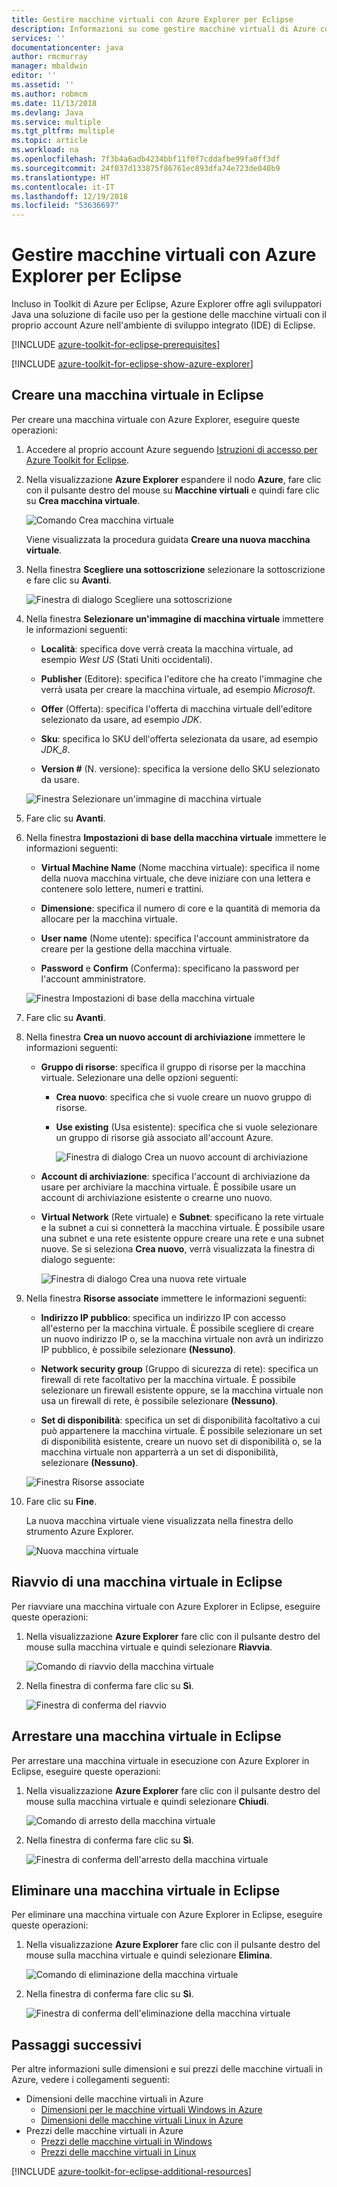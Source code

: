 ```yaml
---
title: Gestire macchine virtuali con Azure Explorer per Eclipse
description: Informazioni su come gestire macchine virtuali di Azure con Azure Explorer per Eclipse.
services: ''
documentationcenter: java
author: rmcmurray
manager: mbaldwin
editor: ''
ms.assetid: ''
ms.author: robmcm
ms.date: 11/13/2018
ms.devlang: Java
ms.service: multiple
ms.tgt_pltfrm: multiple
ms.topic: article
ms.workload: na
ms.openlocfilehash: 7f3b4a6adb4234bbf11f0f7cddafbe99fa0ff3df
ms.sourcegitcommit: 24f037d133875f86761ec893dfa74e723de040b9
ms.translationtype: HT
ms.contentlocale: it-IT
ms.lasthandoff: 12/19/2018
ms.locfileid: "53636697"
---
```

# <a name="manage-virtual-machines-by-using-the-azure-explorer-for-eclipse"></a>Gestire macchine virtuali con Azure Explorer per Eclipse

Incluso in Toolkit di Azure per Eclipse, Azure Explorer offre agli sviluppatori Java una soluzione di facile uso per la gestione delle macchine virtuali con il proprio account Azure nell'ambiente di sviluppo integrato (IDE) di Eclipse.

[!INCLUDE [azure-toolkit-for-eclipse-prerequisites](../includes/azure-toolkit-for-eclipse-prerequisites.md)]

[!INCLUDE [azure-toolkit-for-eclipse-show-azure-explorer](../includes/azure-toolkit-for-eclipse-show-azure-explorer.md)]

## <a name="create-a-virtual-machine-in-eclipse"></a>Creare una macchina virtuale in Eclipse

Per creare una macchina virtuale con Azure Explorer, eseguire queste operazioni:

1. Accedere al proprio account Azure seguendo [Istruzioni di accesso per Azure Toolkit for Eclipse](https://docs.microsoft.com/java/azure/eclipse/azure-toolkit-for-eclipse-sign-in-instructions).

2. Nella visualizzazione **Azure Explorer** espandere il nodo **Azure**, fare clic con il pulsante destro del mouse su **Macchine virtuali** e quindi fare clic su **Crea macchina virtuale**.

   ![Comando Crea macchina virtuale][CR01]  

   Viene visualizzata la procedura guidata **Creare una nuova macchina virtuale**.

3. Nella finestra **Scegliere una sottoscrizione** selezionare la sottoscrizione e fare clic su **Avanti**.

   ![Finestra di dialogo Scegliere una sottoscrizione][CR02]

4. Nella finestra **Selezionare un'immagine di macchina virtuale** immettere le informazioni seguenti:

   * **Località**: specifica dove verrà creata la macchina virtuale, ad esempio *West US* (Stati Uniti occidentali).

   * **Publisher** (Editore): specifica l'editore che ha creato l'immagine che verrà usata per creare la macchina virtuale, ad esempio *Microsoft*.

   * **Offer** (Offerta): specifica l'offerta di macchina virtuale dell'editore selezionato da usare, ad esempio *JDK*.

   * **Sku**: specifica lo SKU dell'offerta selezionata da usare, ad esempio *JDK_8*.

   * **Version #** (N. versione): specifica la versione dello SKU selezionato da usare.

   ![Finestra Selezionare un'immagine di macchina virtuale][CR03]

5. Fare clic su **Avanti**.

6. Nella finestra **Impostazioni di base della macchina virtuale** immettere le informazioni seguenti:

   * **Virtual Machine Name** (Nome macchina virtuale): specifica il nome della nuova macchina virtuale, che deve iniziare con una lettera e contenere solo lettere, numeri e trattini.

   * **Dimensione**: specifica il numero di core e la quantità di memoria da allocare per la macchina virtuale.

   * **User name** (Nome utente): specifica l'account amministratore da creare per la gestione della macchina virtuale.

   * **Password** e **Confirm** (Conferma): specificano la password per l'account amministratore.

   ![Finestra Impostazioni di base della macchina virtuale][CR04]

7. Fare clic su **Avanti**.

8. Nella finestra **Crea un nuovo account di archiviazione** immettere le informazioni seguenti:

   * **Gruppo di risorse**: specifica il gruppo di risorse per la macchina virtuale. Selezionare una delle opzioni seguenti:
     * **Crea nuovo**: specifica che si vuole creare un nuovo gruppo di risorse.
     * **Use existing** (Usa esistente): specifica che si vuole selezionare un gruppo di risorse già associato all'account Azure.

       ![Finestra di dialogo Crea un nuovo account di archiviazione][CR05]

   * **Account di archiviazione**: specifica l'account di archiviazione da usare per archiviare la macchina virtuale. È possibile usare un account di archiviazione esistente o crearne uno nuovo.

   * **Virtual Network** (Rete virtuale) e **Subnet**: specificano la rete virtuale e la subnet a cui si connetterà la macchina virtuale. È possibile usare una subnet e una rete esistente oppure creare una rete e una subnet nuove. Se si seleziona **Crea nuovo**, verrà visualizzata la finestra di dialogo seguente:

      ![Finestra di dialogo Crea una nuova rete virtuale][CR06]

9. Nella finestra **Risorse associate** immettere le informazioni seguenti:

   * **Indirizzo IP pubblico**: specifica un indirizzo IP con accesso all'esterno per la macchina virtuale. È possibile scegliere di creare un nuovo indirizzo IP o, se la macchina virtuale non avrà un indirizzo IP pubblico, è possibile selezionare **(Nessuno)**.

   * **Network security group** (Gruppo di sicurezza di rete): specifica un firewall di rete facoltativo per la macchina virtuale. È possibile selezionare un firewall esistente oppure, se la macchina virtuale non usa un firewall di rete, è possibile selezionare **(Nessuno)**.

   * **Set di disponibilità**: specifica un set di disponibilità facoltativo a cui può appartenere la macchina virtuale. È possibile selezionare un set di disponibilità esistente, creare un nuovo set di disponibilità o, se la macchina virtuale non apparterrà a un set di disponibilità, selezionare **(Nessuno)**.

   ![Finestra Risorse associate][CR07]

10. Fare clic su **Fine**.  

    La nuova macchina virtuale viene visualizzata nella finestra dello strumento Azure Explorer.

    ![Nuova macchina virtuale][CR08]

## <a name="restart-a-virtual-machine-in-eclipse"></a>Riavvio di una macchina virtuale in Eclipse

Per riavviare una macchina virtuale con Azure Explorer in Eclipse, eseguire queste operazioni:

1. Nella visualizzazione **Azure Explorer** fare clic con il pulsante destro del mouse sulla macchina virtuale e quindi selezionare **Riavvia**.

   ![Comando di riavvio della macchina virtuale][RE01]

1. Nella finestra di conferma fare clic su **Sì**.

   ![Finestra di conferma del riavvio][RE02]

## <a name="shut-down-a-virtual-machine-in-eclipse"></a>Arrestare una macchina virtuale in Eclipse

Per arrestare una macchina virtuale in esecuzione con Azure Explorer in Eclipse, eseguire queste operazioni:

1. Nella visualizzazione **Azure Explorer** fare clic con il pulsante destro del mouse sulla macchina virtuale e quindi selezionare **Chiudi**.

   ![Comando di arresto della macchina virtuale][SH01]

1. Nella finestra di conferma fare clic su **Sì**.

   ![Finestra di conferma dell'arresto della macchina virtuale][SH02]

## <a name="delete-a-virtual-machine-in-eclipse"></a>Eliminare una macchina virtuale in Eclipse

Per eliminare una macchina virtuale con Azure Explorer in Eclipse, eseguire queste operazioni:

1. Nella visualizzazione **Azure Explorer** fare clic con il pulsante destro del mouse sulla macchina virtuale e quindi selezionare **Elimina**.

   ![Comando di eliminazione della macchina virtuale][DE01]

1. Nella finestra di conferma fare clic su **Sì**.

   ![Finestra di conferma dell'eliminazione della macchina virtuale][DE02]

## <a name="next-steps"></a>Passaggi successivi

Per altre informazioni sulle dimensioni e sui prezzi delle macchine virtuali in Azure, vedere i collegamenti seguenti:

* Dimensioni delle macchine virtuali in Azure
  * [Dimensioni per le macchine virtuali Windows in Azure]
  * [Dimensioni delle macchine virtuali Linux in Azure]
* Prezzi delle macchine virtuali in Azure
  * [Prezzi delle macchine virtuali in Windows]
  * [Prezzi delle macchine virtuali in Linux]

[!INCLUDE [azure-toolkit-for-eclipse-additional-resources](../includes/azure-toolkit-for-eclipse-additional-resources.md)]

<!-- URL List -->

[Dimensioni per le macchine virtuali Windows in Azure]: /azure/virtual-machines/virtual-machines-windows-sizes
[Dimensioni delle macchine virtuali Linux in Azure]: /azure/virtual-machines/virtual-machines-linux-sizes
[Prezzi delle macchine virtuali in Windows]: https://azure.microsoft.com/pricing/details/virtual-machines/windows/
[Prezzi delle macchine virtuali in Linux]: https://azure.microsoft.com/pricing/details/virtual-machines/linux/

<!-- IMG List -->

[RE01]: media/azure-toolkit-for-eclipse-managing-virtual-machines-using-azure-explorer/RE01.png
[RE02]: media/azure-toolkit-for-eclipse-managing-virtual-machines-using-azure-explorer/RE02.png

[SH01]: media/azure-toolkit-for-eclipse-managing-virtual-machines-using-azure-explorer/SH01.png
[SH02]: media/azure-toolkit-for-eclipse-managing-virtual-machines-using-azure-explorer/SH02.png

[DE01]: media/azure-toolkit-for-eclipse-managing-virtual-machines-using-azure-explorer/DE01.png
[DE02]: media/azure-toolkit-for-eclipse-managing-virtual-machines-using-azure-explorer/DE02.png

[CR01]: media/azure-toolkit-for-eclipse-managing-virtual-machines-using-azure-explorer/CR01.png
[CR02]: media/azure-toolkit-for-eclipse-managing-virtual-machines-using-azure-explorer/CR02.png
[CR03]: media/azure-toolkit-for-eclipse-managing-virtual-machines-using-azure-explorer/CR03.png
[CR04]: media/azure-toolkit-for-eclipse-managing-virtual-machines-using-azure-explorer/CR04.png
[CR05]: media/azure-toolkit-for-eclipse-managing-virtual-machines-using-azure-explorer/CR05.png
[CR06]: media/azure-toolkit-for-eclipse-managing-virtual-machines-using-azure-explorer/CR06.png
[CR07]: media/azure-toolkit-for-eclipse-managing-virtual-machines-using-azure-explorer/CR07.png
[CR08]: media/azure-toolkit-for-eclipse-managing-virtual-machines-using-azure-explorer/CR08.png
